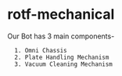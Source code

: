 # rotf-mechanical
Our Bot has 3 main components-

      1. Omni Chassis
      2. Plate Handling Mechanism
      3. Vacuum Cleaning Mechanism
